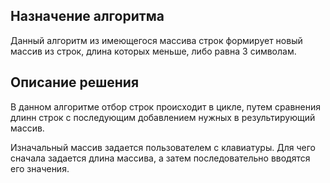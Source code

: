 ## Назначение алгоритма

Данный алгоритм из имеющегося массива строк формирует новый массив из строк, длина которых меньше, либо равна 3 символам.


## Описание решения

В данном алгоритме отбор строк происходит в цикле, путем сравнения длинн строк с последующим добавлением нужных в результирующий массив.

Изначальный массив задается пользователем с клавиатуры. Для чего сначала задается длина массива, а затем последовательно вводятся его значения.
